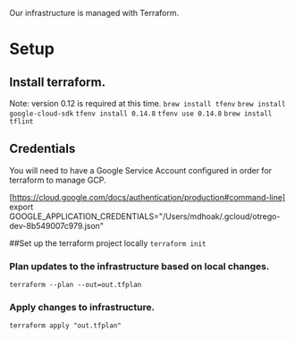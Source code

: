 Our infrastructure is managed with Terraform.

# Setup

## Install terraform.
Note: version 0.12 is required at this time. 
`brew install tfenv`
`brew install google-cloud-sdk`
`tfenv install 0.14.8`
`tfenv use 0.14.8`
`brew install tflint`

## Credentials

You will need to have a Google Service Account configured in order for terraform to manage GCP.

[https://cloud.google.com/docs/authentication/production#command-line]
export GOOGLE_APPLICATION_CREDENTIALS="/Users/mdhoak/.gcloud/otrego-dev-8b549007c979.json"

##Set up the terraform project locally
`terraform init`

### Plan updates to the infrastructure based on local changes.
`terraform --plan --out=out.tfplan`

### Apply changes to infrastructure.
`terraform apply "out.tfplan"`
